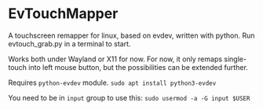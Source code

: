 # EvTouchMapper

A touchscreen remapper for linux, based on evdev, written with python. 
Run evtouch_grab.py in a terminal to start. 

Works both under Wayland or X11 for now. 
For now, it only remaps single-touch into left mouse button, but the possibilities can be extended further. 

Requires `python-evdev` module.
    `sudo apt install python3-evdev`

You need to be in `input` group to use this:
    `sudo usermod -a -G input $USER`